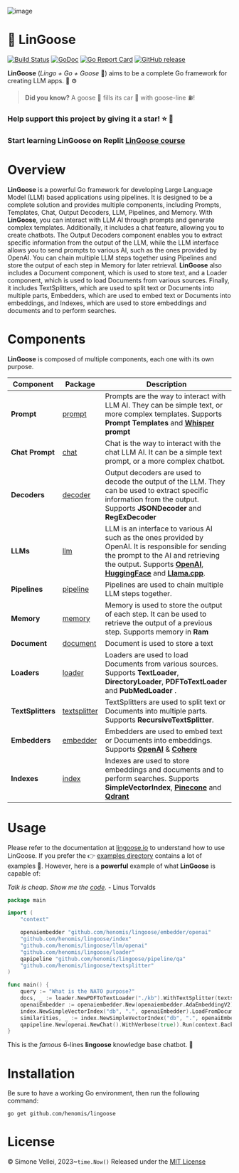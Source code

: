 ![image](https://lingoose.io/assets/img/lingoose-small.png)


# 🪿 LinGoose

[![Build Status](https://github.com/henomis/lingoose/actions/workflows/checks.yml/badge.svg)](https://github.com/henomis/lingoose/actions/workflows/checks.yml) [![GoDoc](https://godoc.org/github.com/henomis/lingoose?status.svg)](https://godoc.org/github.com/henomis/lingoose) [![Go Report Card](https://goreportcard.com/badge/github.com/henomis/lingoose)](https://goreportcard.com/report/github.com/henomis/lingoose) [![GitHub release](https://img.shields.io/github/release/henomis/lingoose.svg)](https://github.com/henomis/lingoose/releases)

**LinGoose** (_Lingo + Go + Goose_ 🪿) aims to be a complete Go framework for creating LLM apps. 🤖 ⚙️

> **Did you know?** A goose 🪿 fills its car 🚗 with goose-line ⛽!

### Help support this project by giving it a star! ⭐ 🪿
### Start learning LinGoose on Replit [LinGoose course](https://replit.com/@henomis/Building-AI-Applications-with-LinGoose)

# Overview
**LinGoose** is a powerful Go framework for developing Large Language Model (LLM) based applications using pipelines. It is designed to be a complete solution and provides multiple components, including Prompts, Templates, Chat, Output Decoders, LLM, Pipelines, and Memory. With **LinGoose**, you can interact with LLM AI through prompts and generate complex templates. Additionally, it includes a chat feature, allowing you to create chatbots. The Output Decoders component enables you to extract specific information from the output of the LLM, while the LLM interface allows you to send prompts to various AI, such as the ones provided by OpenAI. You can chain multiple LLM steps together using Pipelines and store the output of each step in Memory for later retrieval. **LinGoose** also includes a Document component, which is used to store text, and a Loader component, which is used to load Documents from various sources. Finally, it includes TextSplitters, which are used to split text or Documents into multiple parts, Embedders, which are used to embed text or Documents into embeddings, and Indexes, which are used to store embeddings and documents and to perform searches.

# Components
**LinGoose** is composed of multiple components, each one with its own purpose.

| Component | Package| Description                                                                                                                                                                                                                                                                                            |
| --- | --- |--------------------------------------------------------------------------------------------------------------------------------------------------------------------------------------------------------------------------------------------------------------------------------------------------------|
|**Prompt** | [prompt](prompt/)| Prompts are the way to interact with LLM AI. They can be simple text, or more complex templates. Supports **Prompt Templates** and  **[Whisper](https://openai.com) prompt**                                                                                                                           |
|**Chat Prompt** | [chat](chat/) | Chat is the way to interact with the chat LLM AI. It can be a simple text prompt, or a more complex chatbot.                                                                                                                                                                                           |
|**Decoders** | [decoder](decoder/) | Output decoders are used to decode the output of the LLM. They can be used to extract specific information from the output. Supports **JSONDecoder** and **RegExDecoder**                                                                                                                              |
|**LLMs** |[llm](llm/) | LLM is an interface to various AI such as the ones provided by OpenAI. It is responsible for sending the prompt to the AI and retrieving the output. Supports **[OpenAI](https://openai.com)**, **[HuggingFace](https://huggingface.co)** and **[Llama.cpp](https://github.com/ggerganov/llama.cpp)**. 
|**Pipelines** | [pipeline](pipeline/)| Pipelines are used to chain multiple LLM steps together.                                                                                                                                                                                                                                               |
|**Memory** | [memory](memory/)| Memory is used to store the output of each step. It can be used to retrieve the output of a previous step. Supports memory in **Ram**                                                                                                                                                                  |
|**Document** | [document](document/)| Document is used to store a text                                                                                                                                                                                                                                                                       |
|**Loaders** | [loader](loader/)| Loaders are used to load Documents from various sources. Supports **TextLoader**, **DirectoryLoader**, **PDFToTextLoader** and **PubMedLoader** .                                                                                                                                                      |
|**TextSplitters**| [textsplitter](textsplitter/)| TextSplitters are used to split text or Documents into multiple parts. Supports **RecursiveTextSplitter**.                                                                                                                                                                                             |
|**Embedders** | [embedder](embedder/)| Embedders are used to embed text or Documents into embeddings. Supports **[OpenAI](https://openai.com)** & **[Cohere](https://cohere.com)**                                                                                                                                                            |
|**Indexes**| [index](index/)| Indexes are used to store embeddings and documents and to perform searches. Supports **SimpleVectorIndex**, **[Pinecone](https://pinecone.io)** and **[Qdrant](https://qdrant.tech)**                                                                                                                  |

# Usage

Please refer to the documentation at [lingoose.io](https://lingoose.io/docs/) to understand how to use LinGoose. If you prefer the 👉 [examples directory](examples/) contains a lot of examples 🚀.
However, here is a **powerful** example of what **LinGoose** is capable of:

_Talk is cheap. Show me the [code](examples/)._ - Linus Torvalds

```go
package main

import (
	"context"

	openaiembedder "github.com/henomis/lingoose/embedder/openai"
	"github.com/henomis/lingoose/index"
	"github.com/henomis/lingoose/llm/openai"
	"github.com/henomis/lingoose/loader"
	qapipeline "github.com/henomis/lingoose/pipeline/qa"
	"github.com/henomis/lingoose/textsplitter"
)

func main() {
	query := "What is the NATO purpose?"
	docs, _ := loader.NewPDFToTextLoader("./kb").WithTextSplitter(textsplitter.NewRecursiveCharacterTextSplitter(2000, 200)).Load(context.Background())
	openaiEmbedder := openaiembedder.New(openaiembedder.AdaEmbeddingV2)
	index.NewSimpleVectorIndex("db", ".", openaiEmbedder).LoadFromDocuments(context.Background(), docs)
	similarities, _ := index.NewSimpleVectorIndex("db", ".", openaiEmbedder).SimilaritySearch(context.Background(), query, index.WithTopK(3))
	qapipeline.New(openai.NewChat().WithVerbose(true)).Run(context.Background(), query, similarities.ToDocuments())
}
```

This is the _famous_ 6-lines **lingoose** knowledge base chatbot. 🤖

# Installation
Be sure to have a working Go environment, then run the following command:

```shell
go get github.com/henomis/lingoose
```


# License
© Simone Vellei, 2023~`time.Now()`
Released under the [MIT License](LICENSE)
